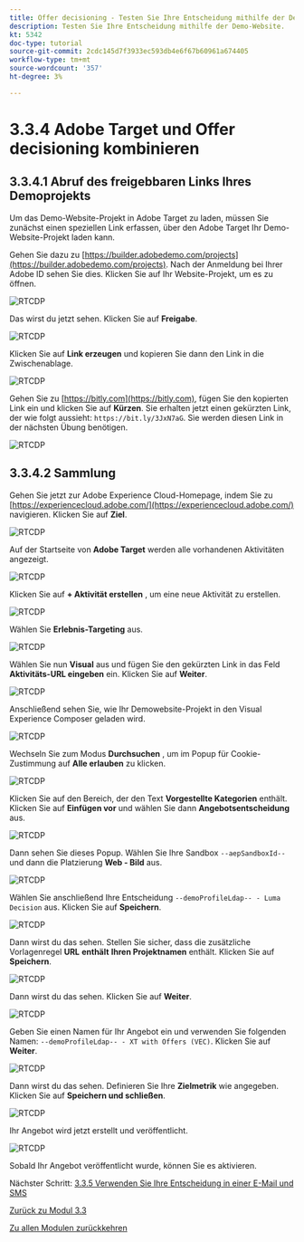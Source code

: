 ```yaml
---
title: Offer decisioning - Testen Sie Ihre Entscheidung mithilfe der Demowebsite.
description: Testen Sie Ihre Entscheidung mithilfe der Demo-Website.
kt: 5342
doc-type: tutorial
source-git-commit: 2cdc145d7f3933ec593db4e6f67b60961a674405
workflow-type: tm+mt
source-wordcount: '357'
ht-degree: 3%

---
```


# 3.3.4 Adobe Target und Offer decisioning kombinieren

## 3.3.4.1 Abruf des freigebbaren Links Ihres Demoprojekts

Um das Demo-Website-Projekt in Adobe Target zu laden, müssen Sie zunächst einen speziellen Link erfassen, über den Adobe Target Ihr Demo-Website-Projekt laden kann.

Gehen Sie dazu zu [https://builder.adobedemo.com/projects](https://builder.adobedemo.com/projects). Nach der Anmeldung bei Ihrer Adobe ID sehen Sie dies. Klicken Sie auf Ihr Website-Projekt, um es zu öffnen.

![RTCDP](./images/builder1.png)

Das wirst du jetzt sehen. Klicken Sie auf **Freigabe**.

![RTCDP](./images/builder2.png)

Klicken Sie auf **Link erzeugen** und kopieren Sie dann den Link in die Zwischenablage.

![RTCDP](./images/builder3.png)

Gehen Sie zu [https://bitly.com](https://bitly.com), fügen Sie den kopierten Link ein und klicken Sie auf **Kürzen**. Sie erhalten jetzt einen gekürzten Link, der wie folgt aussieht: `https://bit.ly/3JxN7aG`. Sie werden diesen Link in der nächsten Übung benötigen.

![RTCDP](./images/builder4.png)

## 3.3.4.2 Sammlung

Gehen Sie jetzt zur Adobe Experience Cloud-Homepage, indem Sie zu [https://experiencecloud.adobe.com/](https://experiencecloud.adobe.com/) navigieren. Klicken Sie auf **Ziel**.

![RTCDP](./../../../modules/rtcdp-b2c/module2.3/images/excl.png)

Auf der Startseite von **Adobe Target** werden alle vorhandenen Aktivitäten angezeigt.

![RTCDP](./../../../modules/rtcdp-b2c/module2.3/images/exclatov.png)

Klicken Sie auf **+ Aktivität erstellen** , um eine neue Aktivität zu erstellen.

![RTCDP](./../../../modules/rtcdp-b2c/module2.3/images/exclatcr.png)

Wählen Sie **Erlebnis-Targeting** aus.

![RTCDP](./images/exclatcrxt.png)

Wählen Sie nun **Visual** aus und fügen Sie den gekürzten Link in das Feld **Aktivitäts-URL eingeben** ein. Klicken Sie auf **Weiter**.

![RTCDP](./images/exclatcrxt1.png)

Anschließend sehen Sie, wie Ihr Demowebsite-Projekt in den Visual Experience Composer geladen wird.

![RTCDP](./images/vec1.png)

Wechseln Sie zum Modus **Durchsuchen** , um im Popup für Cookie-Zustimmung auf **Alle erlauben** zu klicken.

![RTCDP](./images/vec2.png)

Klicken Sie auf den Bereich, der den Text **Vorgestellte Kategorien** enthält. Klicken Sie auf **Einfügen vor** und wählen Sie dann **Angebotsentscheidung** aus.

![RTCDP](./images/vec3.png)

Dann sehen Sie dieses Popup. Wählen Sie Ihre Sandbox `--aepSandboxId--` und dann die Platzierung **Web - Bild** aus.

![RTCDP](./images/vec4.png)

Wählen Sie anschließend Ihre Entscheidung `--demoProfileLdap-- - Luma Decision` aus. Klicken Sie auf **Speichern**.

![RTCDP](./images/vec5.png)

Dann wirst du das sehen. Stellen Sie sicher, dass die zusätzliche Vorlagenregel **URL** **enthält** **Ihren Projektnamen** enthält. Klicken Sie auf **Speichern**.

![RTCDP](./images/vec6.png)

Dann wirst du das sehen. Klicken Sie auf **Weiter**.

![RTCDP](./images/vec7.png)

Geben Sie einen Namen für Ihr Angebot ein und verwenden Sie folgenden Namen: `--demoProfileLdap-- - XT with Offers (VEC)`. Klicken Sie auf **Weiter**.

![RTCDP](./images/vec8.png)

Dann wirst du das sehen. Definieren Sie Ihre **Zielmetrik** wie angegeben. Klicken Sie auf **Speichern und schließen**.

![RTCDP](./images/vec9.png)

Ihr Angebot wird jetzt erstellt und veröffentlicht.

![RTCDP](./images/vec10.png)

Sobald Ihr Angebot veröffentlicht wurde, können Sie es aktivieren.

Nächster Schritt: [3.3.5 Verwenden Sie Ihre Entscheidung in einer E-Mail und SMS](./ex5.md)

[Zurück zu Modul 3.3](./offer-decisioning.md)

[Zu allen Modulen zurückkehren](./../../../overview.md)
